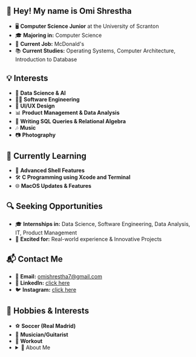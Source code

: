 ## 👋 Hey! My name is Omi Shrestha

- 🖥️ **Computer Science Junior** at the University of Scranton
- 🎓 **Majoring in:** Computer Science
- 💼 **Current Job:** McDonald's
- 📚 **Current Studies:** Operating Systems, Computer Architecture, Introduction to Database

## 💡 Interests

- 🧠 **Data Science & AI**
- 👨‍💻 **Software Engineering**
- 🎨 **UI/UX Design**
- 📊 **Product Management & Data Analysis**
- 📝 **Writing SQL Queries & Relational Algebra**
- 🎶 **Music**
- 📷 **Photography**

## 🌱 Currently Learning

- 📖 **Advanced Shell Features**
- 🛠️ **C Programming using Xcode and Terminal**
- 🌐 **MacOS Updates & Features**

## 🔍 Seeking Opportunities

- 🎓 **Internships in:** Data Science, Software Engineering, Data Analysis, IT, Product Management
- 🚀 **Excited for:** Real-world experience & Innovative Projects

## 📬 Contact Me

- 📧 **Email:** [omishrestha7@gmail.com](mailto:omishrestha7@gmail.com)
- 💼 **LinkedIn:** [click here](https://www.linkedin.com/in/omishrestha)
- 🐦 **Instagram:** [click here](https://instagram.com/omishrestha)

## 🚀 Hobbies & Interests

- ⚽️ **Soccer (Real Madrid)**
- 🎤 **Musician/Guitarist**
- 💪 **Workout**
- <details>
  <summary>🌟 About Me</summary>
  <ul>
    <li>🖥️ <strong>Computer Science Junior</strong> at the University of Scranton</li>
    <li>🎓 <strong>Majoring in:</strong> Computer Science, Engineering, Math, Finance, Statistics, or related fields</li>
    <li>💼 <strong>Current Job:</strong> McDonald's</li>
    <li>📚 <strong>Current Studies:</strong> Psychology and St. Augustine's 'The Confessions'</li>
    <li>🌐 <strong>Green Card Holder:</strong> USA</li>
    <li>⚽ <strong>Passions:</strong> Soccer (Real Madrid fan) & Photography</li>
    <li>🎸 <strong>Musician:</strong> Guitar player, Arctic Monkeys fan</li>
  </ul>
</details>

